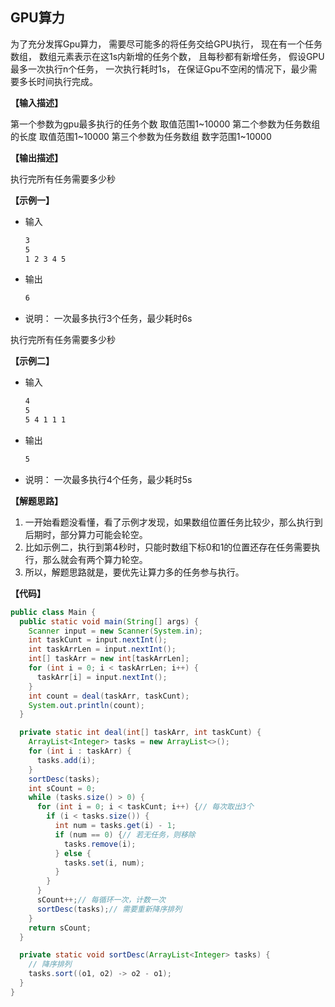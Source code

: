 
## GPU算力

为了充分发挥Gpu算力，
需要尽可能多的将任务交给GPU执行，
现在有一个任务数组，
数组元素表示在这1s内新增的任务个数，
且每秒都有新增任务，
假设GPU最多一次执行n个任务，
一次执行耗时1s，
在保证Gpu不空闲的情况下，最少需要多长时间执行完成。

**【输入描述】**

第一个参数为gpu最多执行的任务个数
取值范围1~10000
第二个参数为任务数组的长度
取值范围1~10000
第三个参数为任务数组
数字范围1~10000

**【输出描述】**

执行完所有任务需要多少秒

**【示例一】**

- 输入

  ```bash
  3
  5
  1 2 3 4 5
  ```

- 输出

  ```bash
  6
  ```

- 说明：
  一次最多执行3个任务，最少耗时6s

执行完所有任务需要多少秒

**【示例二】**

- 输入

  ```bash
  4
  5
  5 4 1 1 1
  ```

- 输出

  ```bash
  5
  ```

- 说明：
  一次最多执行4个任务，最少耗时5s

**【解题思路】**

1. 一开始看题没看懂，看了示例才发现，如果数组位置任务比较少，那么执行到后期时，部分算力可能会轮空。
2. 比如示例二，执行到第4秒时，只能时数组下标0和1的位置还存在任务需要执行，那么就会有两个算力轮空。
3. 所以，解题思路就是，要优先让算力多的任务参与执行。

**【代码】**

```java
public class Main {
  public static void main(String[] args) {
    Scanner input = new Scanner(System.in);
    int taskCunt = input.nextInt();
    int taskArrLen = input.nextInt();
    int[] taskArr = new int[taskArrLen];
    for (int i = 0; i < taskArrLen; i++) {
      taskArr[i] = input.nextInt();
    }
    int count = deal(taskArr, taskCunt);
    System.out.println(count);
  }

  private static int deal(int[] taskArr, int taskCunt) {
    ArrayList<Integer> tasks = new ArrayList<>();
    for (int i : taskArr) {
      tasks.add(i);
    }
    sortDesc(tasks);
    int sCount = 0;
    while (tasks.size() > 0) {
      for (int i = 0; i < taskCunt; i++) {// 每次取出3个
        if (i < tasks.size()) {
          int num = tasks.get(i) - 1;
          if (num == 0) {// 若无任务，则移除
            tasks.remove(i);
          } else {
            tasks.set(i, num);
          }
        }
      }
      sCount++;// 每循环一次，计数一次
      sortDesc(tasks);// 需要重新降序排列
    }
    return sCount;
  }

  private static void sortDesc(ArrayList<Integer> tasks) {
    // 降序排列
    tasks.sort((o1, o2) -> o2 - o1);
  }
}
```